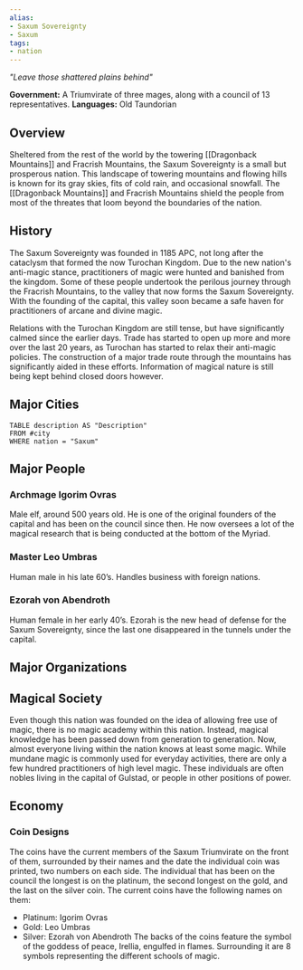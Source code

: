 ```yaml
--- 
alias: 
- Saxum Sovereignty
- Saxum
tags:
- nation
---
```

*"Leave those shattered plains behind"*

**Government:** A Triumvirate of three mages, along with a council of 13 representatives.
**Languages:** Old Taundorian
## Overview
Sheltered from the rest of the world by the towering [[Dragonback Mountains]] and Fracrish Mountains, the Saxum Sovereignty is a small but prosperous nation. This landscape of towering mountains and flowing hills is known for its gray skies, fits of cold rain, and occasional snowfall. The [[Dragonback Mountains]] and Fracrish Mountains shield the people from most of the threates that loom beyond the boundaries of the nation.
## History
The Saxum Sovereignty was founded in 1185 APC, not long after the cataclysm that formed the now Turochan Kingdom. Due to the new nation's anti-magic stance, practitioners of magic were hunted and banished from the kingdom. Some of these people undertook the perilous journey through the Fracrish Mountains, to the valley that now forms the Saxum Sovereignty. With the founding of the capital, this valley soon became a safe haven for practitioners of arcane and divine magic.

Relations with the Turochan Kingdom are still tense, but have significantly calmed since the earlier days. Trade has started to open up more and more over the last 20 years, as Turochan has started to relax their anti-magic policies. The construction of a major trade route through the mountains has significantly aided in these efforts. Information of magical nature is still being kept behind closed doors however.
## Major Cities
```dataview
TABLE description AS "Description"
FROM #city
WHERE nation = "Saxum"
```
## Major People
### Archmage Igorim Ovras
Male elf, around 500 years old. He is one of the original founders of the capital and has been on the council since then. He now oversees a lot of the magical research that is being conducted at the bottom of the Myriad.

### Master Leo Umbras
Human male in his late 60’s. Handles business with foreign nations.

### Ezorah von Abendroth
Human female in her early 40’s. Ezorah is the new head of defense for the Saxum Sovereignty, since the last one disappeared in the tunnels under the capital.

## Major Organizations

## Magical Society
Even though this nation was founded on the idea of allowing free use of magic, there is no magic academy within this nation. Instead, magical knowledge has been passed down from generation to generation. Now, almost everyone living within the nation knows at least some magic. While mundane magic is commonly used for everyday activities, there are only a few hundred practitioners of high level magic. These individuals are often nobles living in the capital of Gulstad, or people in other positions of power.

## Economy

### Coin Designs
The coins have the current members of the Saxum Triumvirate on the front of them, surrounded by their names and the date the individual coin was printed, two numbers on each side. The individual that has been on the council the longest is on the platinum, the second longest on the gold, and the last on the silver coin. The current coins have the following names on them:
- Platinum: Igorim Ovras
- Gold: Leo Umbras
- Silver: Ezorah von Abendroth
The backs of the coins feature the symbol of the goddess of peace, Irellia, engulfed in flames. Surrounding it are 8 symbols representing the different schools of magic.
